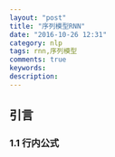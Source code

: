 ```yaml
---
layout: "post"
title: "序列模型RNN"
date: "2016-10-26 12:31"
category: nlp
tags: rnn,序列模型
comments: true
keywords:
description:
---
```


## 引言





### 1.1 行内公式
